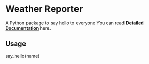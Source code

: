 # Weather Reporter

A Python package to say hello to everyone
You can read **[Detailed Documentation](https://github.com/sandmadh/projectWork)** here.

## Usage

say_hello(name)


